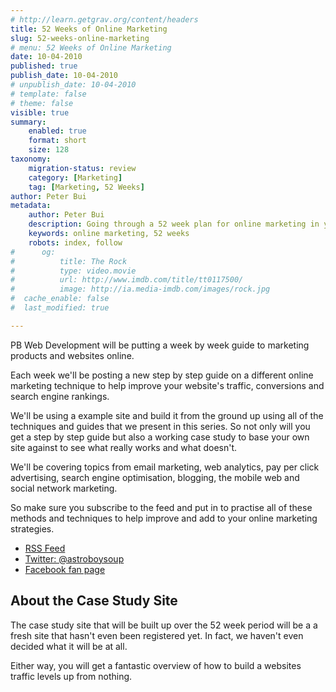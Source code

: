 ```yaml
---
# http://learn.getgrav.org/content/headers
title: 52 Weeks of Online Marketing
slug: 52-weeks-online-marketing
# menu: 52 Weeks of Online Marketing
date: 10-04-2010
published: true
publish_date: 10-04-2010
# unpublish_date: 10-04-2010
# template: false
# theme: false
visible: true
summary:
    enabled: true
    format: short
    size: 128
taxonomy:
    migration-status: review
    category: [Marketing]
    tag: [Marketing, 52 Weeks]
author: Peter Bui
metadata:
    author: Peter Bui
    description: Going through a 52 week plan for online marketing in your business
    keywords: online marketing, 52 weeks
    robots: index, follow
#      og:
#          title: The Rock
#          type: video.movie
#          url: http://www.imdb.com/title/tt0117500/
#          image: http://ia.media-imdb.com/images/rock.jpg
#  cache_enable: false
#  last_modified: true

---
```


PB Web Development will be putting a week by week guide to marketing products and websites online.

Each week we'll be posting a new step by step guide on a different online marketing technique to help improve your website's traffic, conversions and search engine rankings.

We'll be using a example site and build it from the ground up using all of the techniques and guides that we present in this series. So not only will you get a step by step guide but also a working case study to base your own site against to see what really works and what doesn't.

We'll be covering topics from email marketing, web analytics, pay per click advertising, search engine optimisation, blogging, the mobile web and social network marketing.

So make sure you subscribe to the feed and put in to practise all of these methods and techniques to help improve and add to your online marketing strategies.

- [RSS Feed](http://feeds.feedburner.com/PBWebDevBlog "PB Web Development RSS Feed")
- [Twitter: @astroboysoup](http://twitter.com/astroboysoup "Twitter Page")
- [Facebook fan page](http://www.facebook.com/pages/Sydney-Australia/pbwebdev/152767770861?ref=ts "PB Web Devlopment Facebook fan page")

## About the Case Study Site

The case study site that will be built up over the 52 week period will be a a fresh site that hasn't even been registered yet. In fact, we haven't even decided what it will be at all.

Either way, you will get a fantastic overview of how to build a websites traffic levels up from nothing.